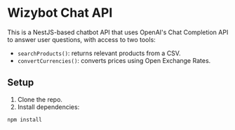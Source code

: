 # Wizybot Chat API

This is a NestJS-based chatbot API that uses OpenAI's Chat Completion API to answer user questions, with access to two tools:
- `searchProducts()`: returns relevant products from a CSV.
- `convertCurrencies()`: converts prices using Open Exchange Rates.

## Setup

1. Clone the repo.
2. Install dependencies:

```bash
npm install

